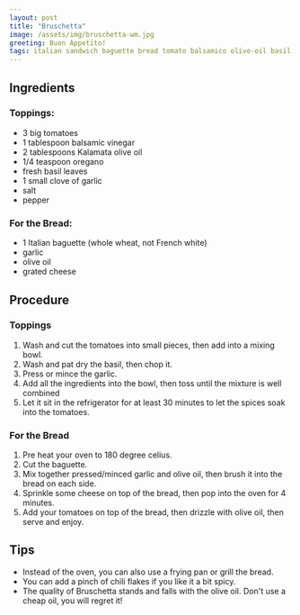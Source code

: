```yaml
---
layout: post
title: "Bruschetta"
image: /assets/img/bruschetta-wm.jpg
greeting: Buon Appetito!
tags: italian sandwich baguette bread tomato balsamico olive-oil basil garlic cheese light
---
```


## Ingredients

### Toppings:

 - 3 big tomatoes
 - 1 tablespoon balsamic vinegar
 - 2 tablespoons Kalamata olive oil
 - 1/4 teaspoon oregano
 - fresh basil leaves
 - 1 small clove of garlic
 - salt
 - pepper
 
### For the Bread:

 - 1 Italian baguette (whole wheat, not French white)
 - garlic
 - olive oil
 - grated cheese
 
## Procedure

### Toppings

 1. Wash and cut the tomatoes into small pieces, then add into a mixing bowl.
 1. Wash and pat dry the basil, then chop it.
 1. Press or mince the garlic.
 1. Add all the ingredients into the bowl, then toss until the mixture is well combined
 1. Let it sit in the refrigerator for at least 30 minutes to let the spices soak into the tomatoes.
 
### For the Bread

 1. Pre heat your oven to 180 degree celius.
 1. Cut the baguette.
 1. Mix together pressed/minced garlic and olive oil, then brush it into the bread on each side.
 1. Sprinkle some cheese on top of the bread, then pop into the oven for 4 minutes.
 1. Add your tomatoes on top of the bread, then drizzle with olive oil, then serve and enjoy.
 
## Tips

 - Instead of the oven, you can also use a frying pan or grill the bread.
 - You can add a pinch of chili flakes if you like it a bit spicy.
 - The quality of Bruschetta stands and falls with the olive oil. Don't use a cheap oil, you will regret it!
